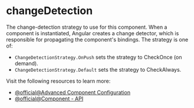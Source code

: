 # changeDetection

The change-detection strategy to use for this component. When a component is instantiated, Angular creates a change detector, which is responsible for propagating the component's bindings. The strategy is one of:

- `ChangeDetectionStrategy.OnPush` sets the strategy to CheckOnce (on demand).
- `ChangeDetectionStrategy.Default` sets the strategy to CheckAlways.

Visit the following resources to learn more:

- [@official@Advanced Component Configuration](https://angular.dev/guide/components/advanced-configuration#changedetectionstrategy)
- [@official@Component - API](https://angular.dev/api/core/Component#changeDetection)
